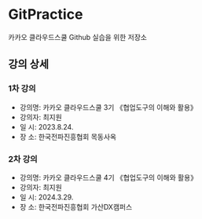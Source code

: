 # GitPractice
카카오 클라우드스쿨 Github 실습을 위한 저장소

## 강의 상세 
### 1차 강의
- 강의명: 카카오 클라우드스쿨 3기 《협업도구의 이해와 활용》
- 강의자: 최지원
- 일 시: 2023.8.24.
- 장 소: 한국전파진흥협회 목동사옥

### 2차 강의
- 강의명: 카카오 클라우드스쿨 4기 《협업도구의 이해와 활용》
- 강의자: 최지원
- 일 시: 2024.3.29.
- 장 소: 한국전파진흥협회 가산DX캠퍼스
